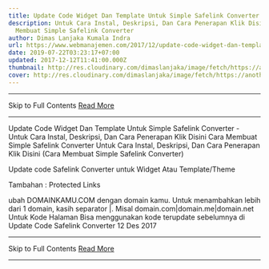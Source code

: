 ```yaml
---
title: Update Code Widget Dan Template Untuk Simple Safelink Converter
description: Untuk Cara Instal, Deskripsi, Dan Cara Penerapan Klik Disini Cara
  Membuat Simple Safelink Converter
author: Dimas Lanjaka Kumala Indra
url: https://www.webmanajemen.com/2017/12/update-code-widget-dan-template-untuk.html
date: 2019-07-22T03:23:17+07:00
updated: 2017-12-12T11:41:00.000Z
thumbnail: http://res.cloudinary.com/dimaslanjaka/image/fetch/https://anotherorion.com/wp-content/uploads/2015/05/SafeLinkConverter1.png
cover: http://res.cloudinary.com/dimaslanjaka/image/fetch/https://anotherorion.com/wp-content/uploads/2015/05/SafeLinkConverter1.png
---
```


<hr/> Skip to Full Contents <a href="https://www.webmanajemen.com/2017/12/update-code-widget-dan-template-untuk.html" rel="follow" class="button" id="read-more">Read More</a> <hr/> Update Code Widget Dan Template Untuk Simple Safelink Converter - Untuk Cara Instal, Deskripsi, Dan Cara Penerapan Klik Disini Cara Membuat Simple Safelink Converter Untuk Cara Instal, Deskripsi, Dan Cara Penerapan Klik Disini (Cara Membuat Simple Safelink Converter)

Update code Safelink Converter untuk Widget Atau Template/Theme

Tambahan : Protected Links
<script type='text/javascript' async='async'>
var myArray = ['https://web-manajemen.blogspot.com/p/redirect.html?u=', 'https://web-manajemen.blogspot.com/p/advertisement.html?u=', 'http://web-manajemen.blogspot.com/p/advertise.html?u='];
var safelink = myArray[Math.floor(Math.random() * myArray.length)];
var protectedLinks = /(bing.com|google|linkedin.com|facebook|manajemen|safelink|pinterest|digg.com|twitter|codepen.io|blogger.com|ask.com|DOMAINKAMU.COM)/
$( 'a' ).each(function() {
if (this.href.match( protectedLinks ) ){
    $(this).attr("href", $(this).attr("href")+'?success');
      //$(this).addClass('w3-text-green'); //Add Class On Internal Links
  } else {
    $(this).attr("href", safelink+encodeURIComponent($(this).attr("href")+'?utm=web-manajemen.blogspot.com'));
      //$(this).addClass('w3-text-red'); //Add Class On External Links
  }
});
</script>
ubah DOMAINKAMU.COM dengan domain kamu. Untuk menambahkan lebih dari 1 domain, kasih separator |. Misal domain.com|domain.me|domain.net
Untuk Kode Halaman Bisa menggunakan kode terupdate sebelumnya di Update Code Safelink Converter 12 Des 2017 <hr/> Skip to Full Contents <a href="https://www.webmanajemen.com/2017/12/update-code-widget-dan-template-untuk.html" rel="follow" class="button" id="read-more">Read More</a> <hr/>